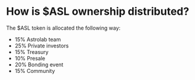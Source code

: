# How is $ASL ownership distributed?

The $ASL token is allocated the following way:

- 15% Astrolab team
- 25% Private investors
- 15% Treasury
- 10% Presale
- 20% Bonding event
- 15% Community